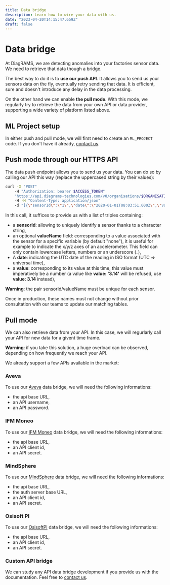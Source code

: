 ```yaml
---
title: Data bridge
description: Learn how to wire your data with us.
date: "2023-04-20T14:15:47.659Z"
draft: false
---
```


# Data bridge

At DiagRAMS, we are detecting anomalies into your factories sensor data. We need to retrieve that data though a bridge.

The best way to do it is to **use our push API**. It allows you to send us your sensors data on the fly, eventually retry sending that data. It is efficient, sure and doesn't introduce any delay in the data processing.

On the other hand we can enable **the pull mode**. With this mode, we regularly try to retrieve the data from your own API or data provider, supporting a wide variety of platform listed above.

## ML Project setup

In either push and pull mode, we will first need to create an `ML_PROJECT` code. If you don't have it already, [contact us](mailto:support@diagrams-technologies.com?subject=ml+project+code+request).

## Push mode through our HTTPS API

The data push endpoint allows you to send us your data. You can do so by calling our API this way (replace the uppercased string by their values):

```sh
curl -X "POST"
    -H "Authorization: bearer $ACCESS_TOKEN"
    "https://api.diagrams-technologies.com/v0/organisations/$ORGANISATION_ID/data/$ML_PROJECT"
    -H -H "Content-Type: application/json"
    -d "[{\"sensorId\":\"1\",\"date\":\"2020-01-01T08:03:51.000Z\",\"value\":19.9},{\"sensorId\":\"2\",\"date\":\"2020-01-01T08:03:51.000Z\",\"value\":0},{\"sensorId\":\"3\",\"date\":\"2020-01-01T08:03:51.000Z\",\"value\":\"1\"}]"
```

In this call, it suffices to provide us with a list of triples containing:

- a **sensorId**: allowing to uniquely identify a sensor thanks to a character string,
- an optional **valueName** field: corresponding to a value associated with the sensor for a specific variable (by default &quot;none&quot;), it is useful for example to indicate the x/y/z axes of an accelerometer. This field can only contain lowercase letters, numbers or an underscore (\_),
- A **date**: indicating the UTC date of the reading in ISO format (UTC => universal time),
- a **value**: corresponding to its value at this time, this value must imperatively be a number (a value like **value: '3.14'** will be refused, use **value: 3.14** instead),

**Warning**: the pair sensorId/valueName must be unique for each sensor.

Once in production, these names must not change without prior consultation with our teams to update our matching tables.

## Pull mode

We can also retrieve data from your API. In this case, we will regurlarly call your API for new data for a givent time frame.

**Warning**: if you take this solution, a huge overload can be observed, depending on how frequently we reach your API.

We already support a few APIs available in the market:

### Aveva

To use our [Aveva](https://docs.aveva.com/) data bridge, we will need the following informations:

- the api base URL,
- an API username,
- an API password.

### IFM Moneo

To use our [IFM Moneo](https://www.ifm.com/gb/en) data bridge, we will need the following informations:

- the api base URL,
- an API client id,
- an API secret.

### MindSphere

To use our [MindSphere](https://documentation.mindsphere.io/MindSphere/index.html) data bridge, we will need the following informations:

- the api base URL,
- the auth server base URL,
- an API client id,
- an API secret.

### Osisoft PI

To use our [OsisoftPI](https://www.aveva.com/en/products/aveva-pi-system/) data bridge, we will need the following informations:

- the api base URL,
- an API client id,
- an API secret.

### Custom API bridge

We can study any API data bridge development if you provide us with the documentation. Feel free to [contact us](mailto:support@diagrams-technologies.com?subject=custom+data+bridge+request).
